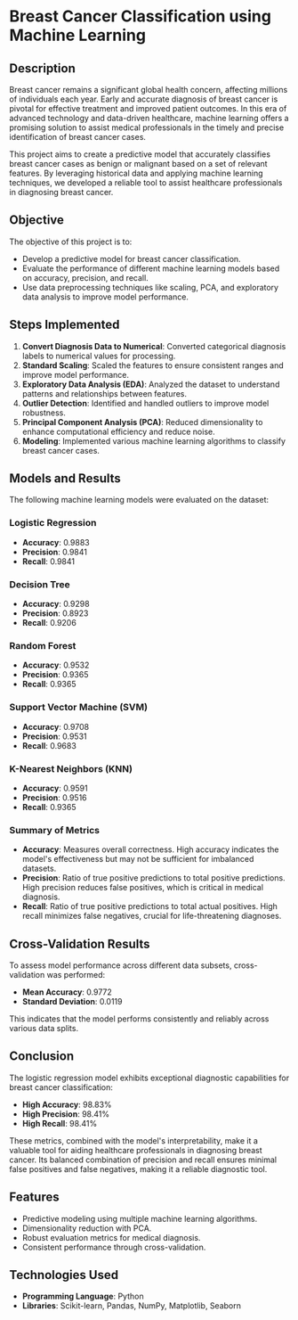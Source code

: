 # Breast Cancer Classification using Machine Learning

## Description
Breast cancer remains a significant global health concern, affecting millions of individuals each year. Early and accurate diagnosis of breast cancer is pivotal for effective treatment and improved patient outcomes. In this era of advanced technology and data-driven healthcare, machine learning offers a promising solution to assist medical professionals in the timely and precise identification of breast cancer cases.

This project aims to create a predictive model that accurately classifies breast cancer cases as benign or malignant based on a set of relevant features. By leveraging historical data and applying machine learning techniques, we developed a reliable tool to assist healthcare professionals in diagnosing breast cancer.

## Objective
The objective of this project is to:
- Develop a predictive model for breast cancer classification.
- Evaluate the performance of different machine learning models based on accuracy, precision, and recall.
- Use data preprocessing techniques like scaling, PCA, and exploratory data analysis to improve model performance.

## Steps Implemented
1. **Convert Diagnosis Data to Numerical**: Converted categorical diagnosis labels to numerical values for processing.
2. **Standard Scaling**: Scaled the features to ensure consistent ranges and improve model performance.
3. **Exploratory Data Analysis (EDA)**: Analyzed the dataset to understand patterns and relationships between features.
4. **Outlier Detection**: Identified and handled outliers to improve model robustness.
5. **Principal Component Analysis (PCA)**: Reduced dimensionality to enhance computational efficiency and reduce noise.
6. **Modeling**: Implemented various machine learning algorithms to classify breast cancer cases.

## Models and Results
The following machine learning models were evaluated on the dataset:

### Logistic Regression
- **Accuracy**: 0.9883
- **Precision**: 0.9841
- **Recall**: 0.9841

### Decision Tree
- **Accuracy**: 0.9298
- **Precision**: 0.8923
- **Recall**: 0.9206

### Random Forest
- **Accuracy**: 0.9532
- **Precision**: 0.9365
- **Recall**: 0.9365

### Support Vector Machine (SVM)
- **Accuracy**: 0.9708
- **Precision**: 0.9531
- **Recall**: 0.9683

### K-Nearest Neighbors (KNN)
- **Accuracy**: 0.9591
- **Precision**: 0.9516
- **Recall**: 0.9365

### Summary of Metrics
- **Accuracy**: Measures overall correctness. High accuracy indicates the model's effectiveness but may not be sufficient for imbalanced datasets.
- **Precision**: Ratio of true positive predictions to total positive predictions. High precision reduces false positives, which is critical in medical diagnosis.
- **Recall**: Ratio of true positive predictions to total actual positives. High recall minimizes false negatives, crucial for life-threatening diagnoses.

## Cross-Validation Results
To assess model performance across different data subsets, cross-validation was performed:
- **Mean Accuracy**: 0.9772
- **Standard Deviation**: 0.0119

This indicates that the model performs consistently and reliably across various data splits.

## Conclusion
The logistic regression model exhibits exceptional diagnostic capabilities for breast cancer classification:
- **High Accuracy**: 98.83%
- **High Precision**: 98.41%
- **High Recall**: 98.41%

These metrics, combined with the model's interpretability, make it a valuable tool for aiding healthcare professionals in diagnosing breast cancer. Its balanced combination of precision and recall ensures minimal false positives and false negatives, making it a reliable diagnostic tool.

## Features
- Predictive modeling using multiple machine learning algorithms.
- Dimensionality reduction with PCA.
- Robust evaluation metrics for medical diagnosis.
- Consistent performance through cross-validation.

## Technologies Used
- **Programming Language**: Python
- **Libraries**: Scikit-learn, Pandas, NumPy, Matplotlib, Seaborn
